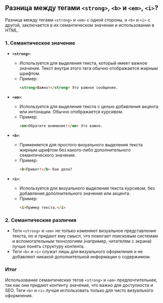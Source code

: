 ## Разница между тегами `<strong>`, `<b>` и `<em>`, `<i>`?

Разница между тегами `<strong>` и `<em>` с одной стороны, и `<b>` и `<i>` с другой, заключается в их семантическом значении и использовании в HTML.

### 1. Семантическое значение

- **`<strong>`**:
  - Используется для выделения текста, который имеет важное значение. Текст внутри этого тега обычно отображается жирным шрифтом.
  - Пример:
    ```html
    <strong>Важно!</strong> Это важное сообщение.
    ```

- **`<em>`**:
  - Используется для выделения текста с целью добавления акцента или интонации. Обычно отображается курсивом.
  - Пример:
    ```html
    <em>Обратите внимание!</em> Это важно.
    ```

- **`<b>`**:
  - Применяется для простого визуального выделения текста жирным шрифтом без какого-либо дополнительного семантического значения.
  - Пример:
    ```html
    <b>Привет!</b> Как дела?
    ```

- **`<i>`**:
  - Используется для визуального выделения текста курсивом, без добавления дополнительного значения или акцента.
  - Пример:
    ```html
    <i>Пример текста.</i>
    ```

### 2. Семантические различия

- Теги `<strong>` и `<em>` не только изменяют визуальное представление текста, но и придают ему смысл, что помогает поисковым системам и вспомогательным технологиям (например, читателям с экрана) лучше понять структуру контента.
- Теги `<b>` и `<i>` служат лишь для визуального оформления и не добавляют никакой дополнительной информации о содержимом.

### Итог

Использование семантических тегов `<strong>` и `<em>` предпочтительнее, так как они придают контенту значение, что важно для доступности и SEO. Теги `<b>` и `<i>` лучше использовать только для чисто визуального оформления.